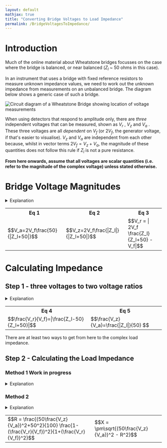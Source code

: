 ```yaml
---
layout: default
mathjax: true
title: "Converting Bridge Voltages to Load Impedance"
permalink: /BridgeVoltagesToImpedance/
---
```

# Introduction
Much of the online material about Wheatstone bridges focusses on the case where the bridge is balanced, or near balanced ($Z_l$ ~ 50 ohms in this case). 

In an instrument that uses a bridge with fixed reference resistors to measure unknown impedance values, we need to work out the unknown impedance from measurements on an unbalanced bridge. The diagram below shows a generic case of such a bridge. 

![Circuit diagram of a Wheatstone Bridge showing location of voltage measurements](https://g1ojs.github.io/G1OJS-MR300-SARK100-Firmware/assets/img/Generic%20Wheatstone%20Bridge.png)

When using detectors that respond to amplitude only, there are *three* independent voltages that can be measured, shown as $V_r$ , $V_z$  and $V_a$ . These three voltages are all *dependent* on $V_f$ (or $2V_f$, the generator voltage, if that's easier to visualise). $V_z$ and $V_a$ are independent from each other because, whilst in vector terms $2V_f = V_z + V_a$, the magnitude of these quantities does not follow this rule if $Z_l$ is not a pure resistance. 

**From here onwards, assume that all voltages are scalar quantities (i.e. refer to the magnitude of the complex voltage) unless stated otherwise.**

# Bridge Voltage Magnitudes
<details>
<summary>Explanation</summary>
   
We can calculate the expected magnitude of these voltages as follows. $V_a$ and $V_z$ are voltages across the two impedances of a simple potential divider, albeit with one of the impedances potentially complex. 
If, for example, $2V_f$ is 1.0, the magnitude of the current flowing through the load and upper resistor 
will be $\frac{1}{|Z_l+50|}$ 

Multiplying this by 50 for the upper resistor and 
and $|Z_L|$ for the unknown load gives the magnitude of the voltages 
relative to $2V_f$ . Hence,
   
$$V_a=2V_f\frac{50}{|Z_l+50|}$$

and 

$$V_z=2V_f\frac{|Z_l|}{|Z_l+50|}$$

To get at $V_r$ we simply note that in *vector* terms, $V_r = V_f - V_z$ , and the magnitude $V_r$ is then $|V_f - V_z|$ .

On the left of the bridge we have $V_f$, and on the right we use potential divider maths again to get the midpoint voltage. 
Then, with complex-valued calculations inside the |mod| bars, we have

$$V_r = | 2V_f \frac{Z_l}{Z_l+50} - V_f|$$

so our three equations are:
</details>
<table>
   <tr>
      <th>Eq 1</th><th>Eq 2</th><th>Eq 3</th>
   </tr>
   <tr>
      <td>$$V_a=2V_f\frac{50}{|Z_l+50|}$$</td>
      <td>$$V_z=2V_f\frac{|Z_l|}{|Z_l+50|}$$</td>
      <td>$$V_r = | 2V_f \frac{Z_l}{Z_l+50} - V_f|$$</td>
   </tr>
</table>

# Calculating Impedance
## Step 1 - three voltages to two voltage ratios
<details>
<summary>Explanation</summary>
Looking at equations 1 and 2, we can see that they have the same denominator, and both share the multiplier $2V_f$ , so dividing one equation by the other will get rid of these quantities and leave us with $\frac{V_z}{V_a}=\frac{|Z_l|}{50}$ which gives us the magnitude of the unknown impedance. 
<br>
To get the complex impedance, we need an equation that contains it directly rather than inside |mod| bars. If we look again at the equation for $V_r$ above, we can rearrange to get a single fraction as follows:

$$\frac{V_r}{V_f} = | 2 \frac{Z_l}{Z_l+50} - 1 | = | \frac{2Z_l - (Z_l+50)}{Z_l+50}| = |\frac{Z_l-50}{Z_l+50}| $$

So we have:

</details>

<table>
   <tr>
      <th>Eq 4</th><th>Eq 5</th>
   </tr>
   <tr>
      <td>$$\frac{V_r}{V_f}=|\frac{Z_l-50}{Z_l+50}|$$</td>
      <td>$$\frac{V_z}{V_a}=\frac{|Z_l|}{50} $$</td>
   </tr>
</table>
There are at least two ways to get from here to the complex load impedance.

## Step 2 - Calculating the Load Impedance 

### Method 1 Work in progress
<details>
<summary>Explanation</summary>

The final right hand side of the equation for $\frac{V_r}{V_f}$ is recognizable as the magnitude of the complex reflection coefficient:

$$|\frac{Z_l-50}{Z_l+50}|=|\Gamma|=\rho$$

And VSWR can be calculated as

$$VSWR=\frac{1+\rho}{1-\rho}$$

Once we know VSWR as well as |Z|, we can calculate Re(Z) and Im(Z).

~ Work in progress ~

</details>

### Method 2
<details>
<summary>Explanation</summary>
If we express the unknown impedance as $Z_l=R+iX$ we can write the equation for $\frac{V_r}{V_f}$ as 


$$\frac{V_r}{V_f}=|\frac{R+iX-50}{R+iX+50}|$$

which means

$$(\frac{V_r}{V_f})^2=\frac{(R-50)^2+X^2}{(R+50)^2+X^2} = \frac{R^2+50^2-100R+X^2}{R^2+50^2+100R+X^2}$$

We already know $|Z|^2$ so we can use this instead of $R^2+X^2$ :

$$(\frac{V_r}{V_f})^2= \frac{|Z|^2+50^2-100R}{|Z|^2+50^2+100R}$$

Which can be solved to give

$$R = \frac{|Z|^2+50^2}{100}\frac{1-(\frac{V_r}{V_f})^2}{1+(\frac{V_r}{V_f})^2}$$

Now that we know $R$ as well as $|Z_l|$, we can use $X=\sqrt(|Z_l|^2-R^2)$ to get the complex impedance.

We can rewrite these equations to use the bridge voltages directly:

</details>

<table>
   <tr>
      <td>$$R = \frac{(50\frac{V_z}{V_a})^2+50^2}{100}  \frac{1-(\frac{V_r}{V_f})^2}{1+(\frac{V_r}{V_f})^2}$$</td>
      <td>$$X = \pm\sqrt{(50\frac{V_z}{V_a})^2 - R^2}$$</td>
   </tr>
</table>




